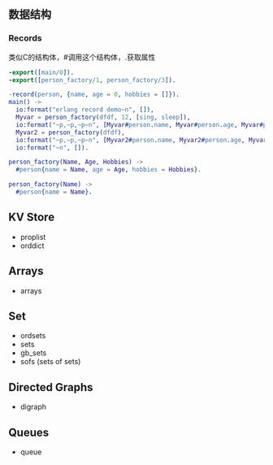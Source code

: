 ## 数据结构

### Records

类似C的结构体，#调用这个结构体，.获取属性

<!-- https://blog.csdn.net/wild46cat/article/details/79197209 -->

```erlang
-export([main/0]).
-export([person_factory/1, person_factory/3]).

-record(person, {name, age = 0, hobbies = []}).
main() ->
  io:format("erlang record demo~n", []),
  Myvar = person_factory(dfdf, 12, [sing, sleep]),
  io:format("~p,~p,~p~n", [Myvar#person.name, Myvar#person.age, Myvar#person.hobbies]),
  Myvar2 = person_factory(dfdf),
  io:format("~p,~p,~p~n", [Myvar2#person.name, Myvar2#person.age, Myvar2#person.hobbies]),
  io:format("~n", []).

person_factory(Name, Age, Hobbies) ->
  #person{name = Name, age = Age, hobbies = Hobbies}.

person_factory(Name) ->
  #person{name = Name}.

```

## KV Store

* proplist
* orddict

## Arrays

* arrays

## Set

* ordsets
* sets
* gb_sets
* sofs (sets of sets)

## Directed Graphs

* digraph

## Queues

* queue